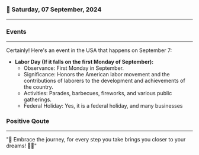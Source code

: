 ### 📅 Saturday, 07 September, 2024
------
### Events
------
Certainly! Here's an event in the USA that happens on September 7:

- **Labor Day (If it falls on the first Monday of September):**
  - Observance: First Monday in September.
  - Significance: Honors the American labor movement and the contributions of laborers to the development and achievements of the country.
  - Activities: Parades, barbecues, fireworks, and various public gatherings.
  - Federal Holiday: Yes, it is a federal holiday, and many businesses
### Positive Qoute
------
"🌟 Embrace the journey, for every step you take brings you closer to your dreams! 🚀💖"
